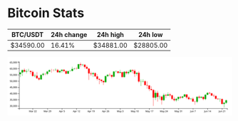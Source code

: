 # Bitcoin Stats

BTC/USDT|24h change|24h high|24h low|
|---|---|---|---|
|$34590.00|16.41%|$34881.00|$28805.00|

<img src="./chart.svg">
